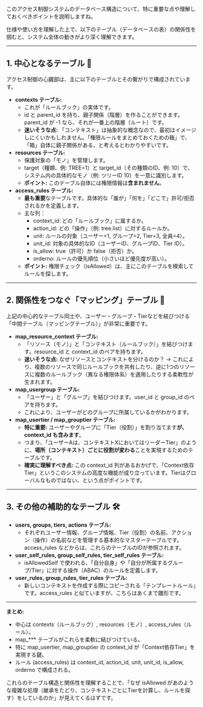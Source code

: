 このアクセス制御システムのデータベース構造について、特に重要な点や理解しておくべきポイントを説明しますね。

仕様や使い方を理解した上で、以下のテーブル（データベースの表）の関係性を掴むと、システム全体の動きがより深く理解できます。

---

## **1\. 中心となるテーブル 🌟**

アクセス制御の心臓部は、主に以下のテーブルとその繋がりで構成されています。

* **contexts テーブル:**  
  * これが「ルールブック」の実体です。  
  * id と parent\_id を持ち、親子関係（階層）を作ることができます。parent\_id が \-1 なら、それが一番上の階層（ルート）です。  
  * **迷いそうな点:** 「コンテキスト」は抽象的な概念なので、最初はイメージしにくいかもしれません。「権限ルールをまとめておくための箱」で、「箱」自体に親子関係がある、と考えるとわかりやすいです。  
* **resources テーブル:**  
  * 保護対象の「モノ」を管理します。  
  * target（種類、例: TREE=1）と target\_id（その種類のID、例: 10）で、システム内の具体的なモノ（例: ツリーID 10）を一意に識別します。  
  * **ポイント:** このテーブル自体には権限情報は**含まれません**。  
* **access\_rules テーブル:**  
  * **最も重要**なテーブルです。具体的な「誰が」「何を」「どこで」許可/拒否されるかを定義します。  
  * 主な列：  
    * context\_id: どの「ルールブック」に属するか。  
    * action\_id: どの「操作」（例: tree.list）に対するルールか。  
    * unit: ルールの対象（ユーザー=1, グループ=2, Tier=3, 全員=4）。  
    * unit\_id: 対象の具体的なID（ユーザーID、グループID、Tier ID）。  
    * is\_allow: true（許可）か false（拒否）か。  
    * orderno: ルールの優先順位（小さいほど優先度が高い）。  
  * **ポイント:** 権限チェック（isAllowed）は、主にこのテーブルを検索してルールを探します。

---

## **2\. 関係性をつなぐ「マッピング」テーブル 🔗**

上記の中心的なテーブル同士や、ユーザー・グループ・Tierなどを結びつける「中間テーブル（マッピングテーブル）」が非常に重要です。

* **map\_resource\_context テーブル:**  
  * 「リソース（モノ）」と「コンテキスト（ルールブック）」を結びつけます。resource\_id と context\_id のペアを持ちます。  
  * **迷いそうな点:** なぜリソースとコンテキストを分けるのか？ → これにより、複数のリソースで同じルールブックを共有したり、逆に1つのリソースに複数のルールブック（異なる権限体系）を適用したりする柔軟性が生まれます。  
* **map\_usergroup テーブル:**  
  * 「ユーザー」と「グループ」を結びつけます。user\_id と group\_id のペアを持ちます。  
  * これにより、ユーザーがどのグループに所属しているかがわかります。  
* **map\_usertier / map\_grouptier テーブル:**  
  * **特に重要:** ユーザーやグループに「Tier（役割）」を割り当てます**が、context\_id も含みます**。  
  * つまり、「ユーザーAは、コンテキストXにおいてはリーダーTier」のように、**場所（コンテキスト）ごとに役割が変わる**ことを実現するためのテーブルです。  
  * **確実に理解すべき点:** この context\_id 列があるおかげで、「Context依存Tier」というこのシステムの高度な機能が成り立っています。Tierはグローバルなものではない、という点がポイントです。

---

## **3\. その他の補助的なテーブル 🛠️**

* **users, groups, tiers, actions テーブル:**  
  * それぞれユーザー情報、グループ情報、Tier（役割）の名前、アクション（操作）の名前などを管理する基本的なマスターテーブルです。access\_rules などからは、これらのテーブルのIDが参照されます。  
* **user\_self\_rules, group\_self\_rules, tier\_self\_rules テーブル:**  
  * isAllowedSelf で使われる、「自分自身」や「自分が所属するグループ/Tier」に対する操作（ABAC）のルールを定義します。  
* **user\_rules, group\_rules, tier\_rules テーブル:**  
  * 新しいコンテキストを作成する際にコピーされる「テンプレートルール」です。access\_rules と似ていますが、こちらはあくまで雛形です。

---

**まとめ:**

* 中心は contexts（ルールブック）, resources（モノ）, access\_rules（ルール）。  
* map\_\*\*\* テーブルがこれらを柔軟に結びつけている。  
* 特に map\_usertier, map\_grouptier の context\_id が「Context依存Tier」を実現する鍵。  
* ルール (access\_rules) は context\_id, action\_id, unit, unit\_id, is\_allow, orderno で構成される。

これらのテーブル構造と関係性を理解することで、「なぜ isAllowed があのような複雑な処理（継承をたどり、コンテキストごとにTierを計算し、ルールを探す）をしているのか」が見えてくるはずです。
